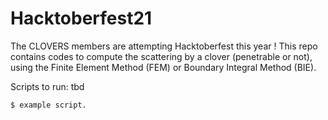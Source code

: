 # Hacktoberfest21
The CLOVERS members are attempting Hacktoberfest this year ! This repo contains codes to compute the scattering by a clover (penetrable or not), using the Finite Element Method (FEM) or Boundary Integral Method (BIE).

Scripts to run: tbd

```
$ example script.
```
